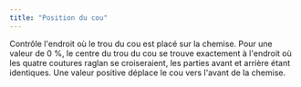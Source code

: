 ```yaml
---
title: "Position du cou"
---
```


Contrôle l'endroit où le trou du cou est placé sur la chemise. Pour une valeur de 0 %, le centre du trou du cou se trouve exactement à l'endroit où les quatre coutures raglan se croiseraient, les parties avant et arrière étant identiques. Une valeur positive déplace le cou vers l'avant de la chemise.

